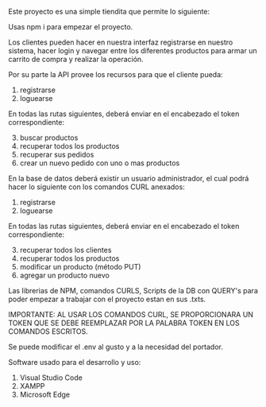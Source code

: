 Este proyecto es una simple tiendita que permite lo siguiente:

Usas npm i para empezar el proyecto.

Los clientes pueden hacer en nuestra interfaz registrarse en nuestro sistema, hacer login y navegar entre los diferentes productos para armar un carrito de compra y realizar la operación.

Por su parte la API provee los recursos para que el cliente pueda:
1. registrarse
2. loguearse

En todas las rutas siguientes, deberá enviar en el encabezado el token correspondiente:

3. buscar productos
4. recuperar todos los productos
5. recuperar sus pedidos
6. crear un nuevo pedido con uno o mas productos

En la base de datos deberá existir un usuario administrador, el cual podrá hacer lo siguiente con los comandos CURL anexados:
1. registrarse
2. loguearse

En todas las rutas siguientes, deberá enviar en el encabezado el token correspondiente:

3. recuperar todos los clientes
4. recuperar todos los productos
5. modificar un producto (método PUT)
6. agregar un producto nuevo

Las librerias de NPM, comandos CURLS, Scripts de la DB con QUERY's para poder empezar a trabajar con el proyecto estan en sus .txts.

IMPORTANTE: AL USAR LOS COMANDOS CURL, SE PROPORCIONARA UN TOKEN QUE SE DEBE REEMPLAZAR POR LA PALABRA TOKEN EN LOS COMANDOS ESCRITOS.

Se puede modificar el .env al gusto y a la necesidad del portador.

Software usado para el desarrollo y uso:
1. Visual Studio Code
2. XAMPP
3. Microsoft Edge
